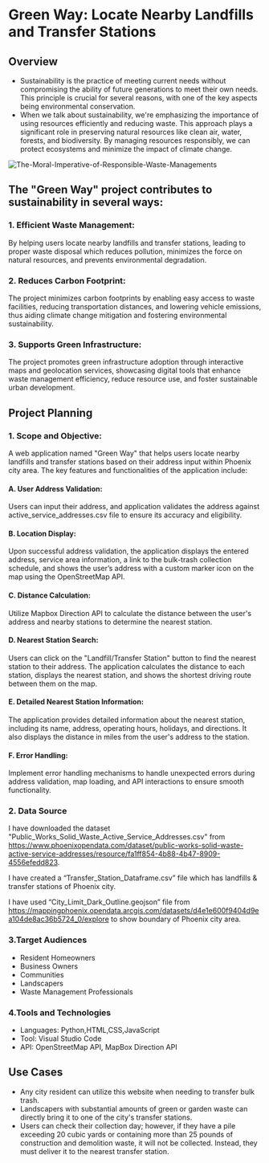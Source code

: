 # **Green Way: Locate Nearby Landfills and Transfer Stations**

## **Overview**

- Sustainability is the practice of meeting current needs without compromising the ability of future generations to meet their own needs. This principle is crucial for several reasons, with one of the key aspects being environmental conservation.
- When we talk about sustainability, we're emphasizing the importance of using resources efficiently and reducing waste. This approach plays a significant role in preserving natural resources like clean air, water, forests, and biodiversity. By managing resources responsibly, we can protect ecosystems and minimize the impact of climate change.

![The-Moral-Imperative-of-Responsible-Waste-Managements](https://github.com/mjotangi/GreenWay-Locate-Nearby-Landfills-Transfer-Stations/assets/146262756/a810040d-bea9-4609-8918-e71673b168a5)



## **The "Green Way" project contributes to sustainability in several ways:**

### **1. Efficient Waste Management:**

By helping users locate nearby landfills and transfer stations, leading to proper waste disposal which reduces pollution, minimizes the force on natural resources, and prevents environmental degradation.
### **2. Reduces Carbon Footprint:**

The project minimizes carbon footprints by enabling easy access to waste facilities, reducing transportation distances, and lowering vehicle emissions, thus aiding climate change mitigation and fostering environmental sustainability.
### **3. Supports Green Infrastructure:**

The project promotes green infrastructure adoption through interactive maps and geolocation services, showcasing digital tools that enhance waste management efficiency, reduce resource use, and foster sustainable urban development.


## **Project Planning**

### **1. Scope and Objective:**

A web application named "Green Way" that helps users locate nearby landfills and transfer stations based on their address input within Phoenix city area. The key features and functionalities of the application include:

#### **A. User Address Validation:** 	
Users can input their address, and application validates the address against active_service_addresses.csv file to ensure its accuracy and eligibility.
#### **B. Location Display:**
Upon successful address validation, the application displays the entered address, service area information, a link to the bulk-trash collection schedule, and shows the user’s address with a custom marker icon on the map using the OpenStreetMap API.
#### **C. Distance Calculation:**
Utilize Mapbox Direction API to calculate the distance between the user's address and nearby stations to determine the nearest station.
#### **D. Nearest Station Search:**
Users can click on the "Landfill/Transfer Station" button to find the nearest station to their address. The application calculates the distance to each station, displays the nearest station, and shows the shortest driving route between them on the map.
#### **E. Detailed Nearest Station Information:**
The application provides detailed information about the nearest station, including its name, address, operating hours, holidays, and directions. It also displays the distance in miles from the user's address to the station.
#### **F. Error Handling:**
Implement error handling mechanisms to handle unexpected errors during address validation, map loading, and API interactions to ensure smooth functionality.

### **2. Data Source**

I have downloaded the dataset "Public_Works_Solid_Waste_Active_Service_Addresses.csv" from https://www.phoenixopendata.com/dataset/public-works-solid-waste-active-service-addresses/resource/fa1ff854-4b88-4b47-8909-4556efedd823.

I have created a “Transfer_Station_Dataframe.csv” file which has landfills & transfer stations of Phoenix city.

I have used “City_Limit_Dark_Outline.geojson” file from https://mappingphoenix.opendata.arcgis.com/datasets/d4e1e600f9404d9ea104de8ac36b5724_0/explore to show boundary of Phoenix city area.

### **3.Target Audiences**

- Resident Homeowners
- Business Owners
- Communities
- Landscapers
- Waste Management Professionals

### **4.Tools and Technologies**

- Languages: Python,HTML,CSS,JavaScript
- Tool: Visual Studio Code
- API: OpenStreetMap API, MapBox Direction API

## **Use Cases**

- Any city resident can utilize this website when needing to transfer bulk trash.
- Landscapers with substantial amounts of green or garden waste can directly bring it to one of the city's transfer stations.
- Users can check their collection day; however, if they have a pile exceeding 20 cubic yards or containing more than 25 pounds of construction and demolition waste, it will not be collected. Instead, they must deliver it to the nearest transfer station.






